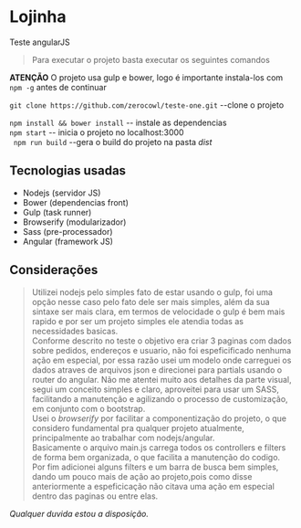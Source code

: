 # Lojinha
Teste angularJS
> Para executar o projeto basta executar os seguintes comandos 

**ATENÇÃO** O projeto usa gulp e bower, logo é importante instala-los com `` npm -g `` antes de continuar

``git clone https://github.com/zerocowl/teste-one.git``  --clone o projeto

``npm install && bower install`` -- instale as dependencias  
`` npm start `` -- inicia o projeto no localhost:3000  
`` npm run build`` --gera o build do projeto na pasta _dist_

## Tecnologias usadas


- Nodejs (servidor JS) 
- Bower (dependencias front)
- Gulp (task runner)
- Browserify (modularizador)
- Sass (pre-processador)
- Angular (framework JS)

## Considerações

> Utilizei nodejs pelo simples fato de estar usando o gulp, foi uma opção nesse caso pelo fato dele ser mais simples, além da sua sintaxe ser mais clara, em termos de velocidade o gulp é bem mais rapido e por ser um projeto simples ele atendia todas as necessidades basicas.  
Conforme descrito no teste o objetivo era criar 3 paginas  com dados sobre pedidos, endereços e usuario, não foi espeficificado nenhuma ação em especial, por essa razão usei um modelo onde carreguei os dados atraves de arquivos json e direcionei para partials usando o router do angular.
Não me atentei muito aos detalhes da parte visual, segui um conceito simples e claro, aproveitei para usar um SASS, facilitando a manutenção e agilizando o processo de customização, em conjunto com o bootstrap.  
Usei o  _browserify_ por facilitar a componentização do projeto, o que considero fundamental pra qualquer projeto atualmente, principalmente ao trabalhar com nodejs/angular.  
Basicamente o arquivo main.js carrega todos os controllers e filters de forma bem organizada, o que facilita a manutenção do codigo.  
Por fim adicionei alguns filters e um barra de busca bem simples, dando um pouco mais de ação ao projeto,pois como disse anteriormente a espeficicação não citava uma ação em especial dentro das paginas ou entre elas.

_Qualquer duvida estou a disposição._